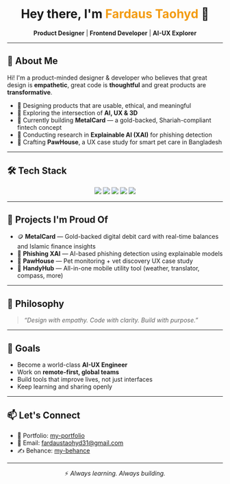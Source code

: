 <h1 align="center">Hey there, I'm <span style="color:#f39c12;">Fardaus Taohyd</span> 👋</h1>
<p align="center"><strong>Product Designer</strong> | <strong>Frontend Developer</strong> | <strong>AI-UX Explorer</strong></p>

---

## 🧠 About Me

Hi! I'm a product-minded designer & developer who believes that great design is **empathetic**, great code is **thoughtful** and great products are **transformative**.

- 🎨 Designing products that are usable, ethical, and meaningful  
- 🧠 Exploring the intersection of **AI, UX & 3D**  
- 🚀 Currently building **MetalCard** — a gold-backed, Shariah-compliant fintech concept  
- 🔬 Conducting research in **Explainable AI (XAI)** for phishing detection  
- 🐾 Crafting **PawHouse**, a UX case study for smart pet care in Bangladesh

---

## 🛠️ Tech Stack

<p align="center">
  <img src="https://img.shields.io/badge/-Figma-000?style=for-the-badge&logo=figma" />
  <img src="https://img.shields.io/badge/-React-20232A?style=for-the-badge&logo=react" />
  <img src="https://img.shields.io/badge/-Three.js-black?style=for-the-badge&logo=three.js" />
  <img src="https://img.shields.io/badge/-TailwindCSS-06B6D4?style=for-the-badge&logo=tailwind-css" />
  <img src="https://img.shields.io/badge/-Python-3776AB?style=for-the-badge&logo=python" />
</p>

---

## 🧰 Projects I'm Proud Of

- 🪙 **MetalCard** — Gold-backed digital debit card with real-time balances and Islamic finance insights  
- 📡 **Phishing XAI** — AI-based phishing detection using explainable models  
- 🐾 **PawHouse** — Pet monitoring + vet discovery UX case study  
- 🧰 **HandyHub** — All-in-one mobile utility tool (weather, translator, compass, more)

---

## 💬 Philosophy

> *“Design with empathy. Code with clarity. Build with purpose.”*

---

## 🎯 Goals

- Become a world-class **AI-UX Engineer**  
- Work on **remote-first, global teams**  
- Build tools that improve lives, not just interfaces  
- Keep learning and sharing openly

---

## 📫 Let's Connect

- 💼 Portfolio: [my-portfolio](https://fardaustaohyd.github.io/fardaustaohyd-portfolio/)  
- 📧 Email: fardaustaohyd31@gmail.com   
- ✍️ Behance: [my-behance](https://www.behance.net/fardaustaohyd)  

---

<p align="center">
  ⚡ <i>Always learning. Always building.</i>
</p>
